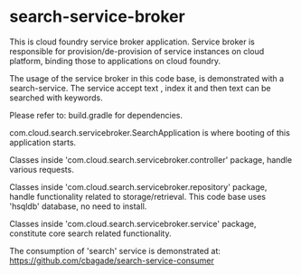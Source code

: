 # search-service-broker
This is cloud foundry service broker application. Service broker is responsible for provision/de-provision of service instances on cloud platform, binding those to applications on cloud foundry.

The usage of the service broker in this code base, is demonstrated with a search-service. The service accept text , index it and then text can be searched with keywords.

Please refer to:
build.gradle for dependencies.

com.cloud.search.servicebroker.SearchApplication is where booting of this application starts.

Classes inside 'com.cloud.search.servicebroker.controller' package, handle various requests.

Classes inside 'com.cloud.search.servicebroker.repository' package, handle functionality related to storage/retrieval. This code base uses 'hsqldb' database, no need to install.

Classes inside 'com.cloud.search.servicebroker.service' package, constitute core search related functionality.

The consumption of 'search' service is demonstrated at:
https://github.com/cbagade/search-service-consumer